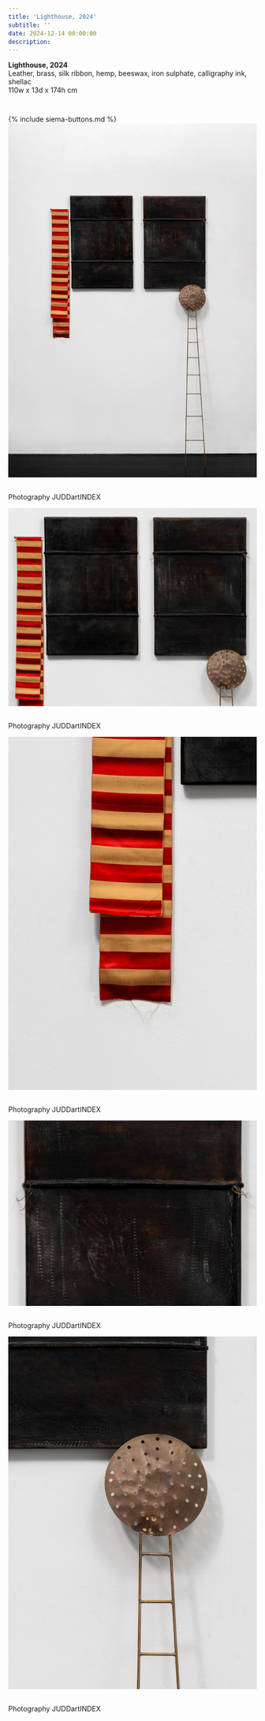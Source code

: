 ```yaml
---
title: 'Lighthouse, 2024'
subtitle: ''
date: 2024-12-14 00:00:00
description: 
---
```

<div class="siema-outer">

<p style="margin-left: 0; padding-bottom: 2em">
    <b>Lighthouse, 2024</b><br />
    Leather, brass, silk ribbon, hemp, beeswax, iron sulphate, calligraphy ink, shellac<br />
    110w x 13d x 174h cm
</p>
{% include siema-buttons.md %}

<div class="siema">

<div>
<img src="/images/new/sculptures/lighthouse/1.r.r.r.jpg" />
<p style="margin-left: 0; padding-top: 1em">Photography JUDDartINDEX</p>
</div>

<div>
<img src="/images/new/sculptures/lighthouse/2.r.r.jpg" />
<p style="margin-left: 0; padding-top: 1em">Photography JUDDartINDEX</p>
</div>

<div>
<img src="/images/new/sculptures/lighthouse/3.r.jpg" />
<p style="margin-left: 0; padding-top: 1em">Photography JUDDartINDEX</p>
</div>

<div>
<img src="/images/new/sculptures/lighthouse/4.r.jpg" />
<p style="margin-left: 0; padding-top: 1em">Photography JUDDartINDEX</p>
</div>

<div>
<img src="/images/new/sculptures/lighthouse/5.r.jpg" />
<p style="margin-left: 0; padding-top: 1em">Photography JUDDartINDEX</p>
</div>

</div>

<p style="margin-left: 0; padding-bottom: 2em">
 
</p>

</div>

